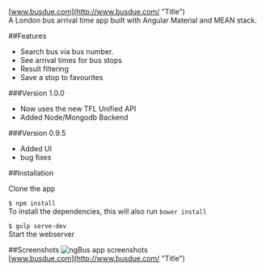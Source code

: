[www.busdue.com](http://www.busdue.com/ "Title")  
A London bus arrival time app built with Angular Material and MEAN stack.

##Features 
+ Search bus via bus number.
+ See arrival times for bus stops
+ Result filtering
+ Save a stop to favourites

###Version 1.0.0
+ Now uses the new TFL Unified API
+ Added Node/Mongodb Backend

###Version 0.9.5
+ Added UI
+ bug fixes

##Installation

Clone the app


`$ npm install`  
To install the dependencies, this will also run `bower install`

`$ gulp serve-dev`  
Start the webserver  

##Screenshots
<img src="http://www.ywong.co.uk/images/screenshot.jpg" alt="ngBus app screenshots">  
[www.busdue.com](http://www.busdue.com/ "Title")  